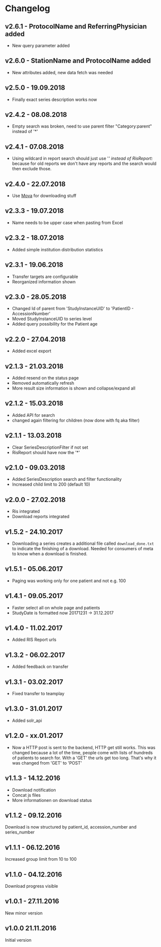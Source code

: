 # Changelog

## v2.6.1 - ProtocolName and ReferringPhysician added
 * New query parameter added

## v2.6.0 - StationName and ProtocolName added
 * New attributes added, new data fetch was needed

## v2.5.0 - 19.09.2018
 * Finally exact series description works now

## v2.4.2 - 08.08.2018
 * Empty search was broken, need to use parent filter "Category:parent" instead
   of '*'

## v2.4.1 - 07.08.2018
 * Using wildcard in report search should just use '*' instead of RisReport:*
   because for old reports we don't have any reports and the search would then
   exclude those.

## v2.4.0 - 22.07.2018
 * Use [Mova](https://github.com/joshy/mova) for downloading stuff

## v2.3.3 - 19.07.2018
 * Name needs to be upper case when pasting from Excel

## v2.3.2 - 18.07.2018
 * Added simple institution distribution statistics

## v2.3.1 - 19.06.2018
 * Transfer targets are configurable
 * Reorganized information shown

## v2.3.0 - 28.05.2018
 * Changed Id of parent from 'StudyInstanceUID' to 'PatientID - AccessionNumber'
 * Moved StudyInstanceUID to series level
 * Added query possibility for the Patient age

## v2.2.0 - 27.04.2018
 * Added excel export

## v2.1.3 - 21.03.2018
 * Added resend on the status page
 * Removed automatically refresh
 * More result size information is shown and collapse/expand all

## v2.1.2 - 15.03.2018
 * Added API for search
 * changed again filtering for children (now done with fq aka filter)

## v2.1.1 - 13.03.2018
 * Clear SeriesDescriptionFilter if not set
 * RisReport should have now the '*'

## v2.1.0 - 09.03.2018
 * Added SeriesDescription search and filter functionality
 * Increased child limit to 200 (default 10)

## v2.0.0 - 27.02.2018
 * Ris integrated
 * Download reports integrated

## v1.5.2 - 24.10.2017
 * Downloading a series creates a additional file called `download_done.txt`
   to indicate the finishing of a download. Needed for consumers of meta to
   know when a download is finished.

## v1.5.1 - 05.06.2017
 * Paging was working only for one patient and not e.g. 100

## v1.4.1 - 09.05.2017
 * Faster select all on whole page and patients
 * StudyDate is formatted now 20171231 -> 31.12.2017

## v1.4.0 - 11.02.2017
 * Added RIS Report urls

## v1.3.2 - 06.02.2017
 * Added feedback on transfer

## v1.3.1 - 03.02.2017
 * Fixed transfer to teamplay

## v1.3.0 - 31.01.2017
 * Added solr_api

## v1.2.0 - xx.01.2017
 * Now a HTTP post is sent to the backend, HTTP get still works. This was
   changed because a lot of the time, people come with lists of hundreds of
   patients to search for. With a 'GET' the urls get too long. That's why
   it was changed from 'GET' to 'POST'

## v1.1.3 - 14.12.2016
 * Download notification
 * Concat js files
 * More informationen on download status

## v1.1.2 - 09.12.2016
Download is now structured by patient_id, accession_number and series_number

## v1.1.1 - 06.12.2016
Increased group limit from 10 to 100

## v1.1.0 - 04.12.2016
Download progress visible

## v1.0.1 - 27.11.2016
New minor version

## v1.0.0 21.11.2016
Initial version